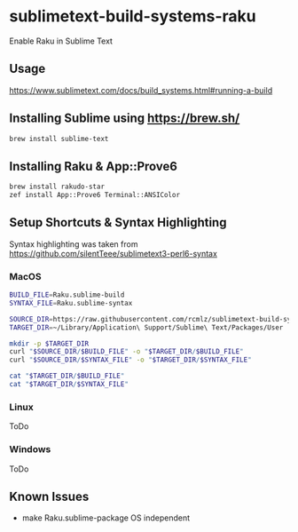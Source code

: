 # sublimetext-build-systems-raku
Enable Raku in Sublime Text
## Usage
https://www.sublimetext.com/docs/build_systems.html#running-a-build

## Installing Sublime using https://brew.sh/
```bash
brew install sublime-text
```
## Installing Raku & App::Prove6
```bash
brew install rakudo-star
zef install App::Prove6 Terminal::ANSIColor
```

## Setup Shortcuts & Syntax Highlighting
Syntax highlighting was taken from https://github.com/silentTeee/sublimetext3-perl6-syntax

### MacOS
```bash
BUILD_FILE=Raku.sublime-build
SYNTAX_FILE=Raku.sublime-syntax

SOURCE_DIR=https://raw.githubusercontent.com/rcmlz/sublimetext-build-systems-raku/main
TARGET_DIR=~/Library/Application\ Support/Sublime\ Text/Packages/User

mkdir -p $TARGET_DIR
curl "$SOURCE_DIR/$BUILD_FILE" -o "$TARGET_DIR/$BUILD_FILE"
curl "$SOURCE_DIR/$SYNTAX_FILE" -o "$TARGET_DIR/$SYNTAX_FILE"

cat "$TARGET_DIR/$BUILD_FILE"
cat "$TARGET_DIR/$SYNTAX_FILE"
```
### Linux
ToDo
### Windows
ToDo

## Known Issues
- make Raku.sublime-package OS independent
